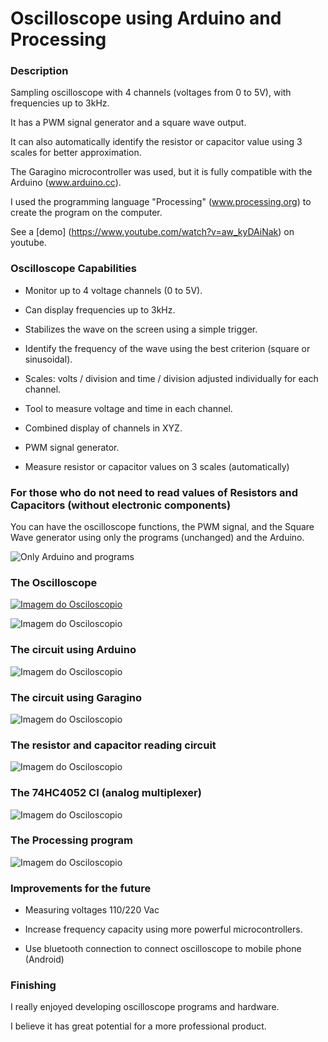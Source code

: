 # Oscilloscope using Arduino and Processing

### Description

Sampling oscilloscope with 4 channels (voltages from 0 to 5V), with frequencies up to 3kHz.

It has a PWM signal generator and a square wave output.

It can also automatically identify the resistor or capacitor value using 3 scales for better approximation.

The Garagino microcontroller was used, but it is fully compatible with the Arduino (www.arduino.cc).

I used the programming language "Processing" (www.processing.org) to create the program on the computer.

See a [demo] (https://www.youtube.com/watch?v=aw_kyDAiNak) on youtube.


### Oscilloscope Capabilities

- Monitor up to 4 voltage channels (0 to 5V).

- Can display frequencies up to 3kHz.

- Stabilizes the wave on the screen using a simple trigger.

- Identify the frequency of the wave using the best criterion (square or sinusoidal).

- Scales: volts / division and time / division adjusted individually for each channel.

- Tool to measure voltage and time in each channel.

- Combined display of channels in XYZ.

- PWM signal generator.

- Measure resistor or capacitor values on 3 scales (automatically)


### For those who do not need to read values of Resistors and Capacitors (without electronic components)

You can have the oscilloscope functions, the PWM signal, and the Square Wave generator using only the programs (unchanged) and the Arduino.

![Only Arduino and programs](./images/oscilloscope-pwm-squareWave-en.png )


### The Oscilloscope
       
[![Imagem do Osciloscopio](./images/0%20-%20osciloscopio.bmp)](https://www.youtube.com/watch?v=aw_kyDAiNak)

![Imagem do Osciloscopio](./images/rog-000005065.jpg)


### The circuit using Arduino
 
![Imagem do Osciloscopio](./images/oscilloscope-en.png )
 
### The circuit using Garagino
 
![Imagem do Osciloscopio](./images/4%20-%20garaginoscopio_bb.jpg )
 
 
### The resistor and capacitor reading circuit
 
![Imagem do Osciloscopio](./images/6%20-%20ler%20resistor%20e%20capacitor.jpg)

### The 74HC4052 CI (analog multiplexer)
 
![Imagem do Osciloscopio](./images/5%20-%20multiplex%20analogico%20hcf4052be%20-%20cd4052.jpg)

### The Processing program
 
![Imagem do Osciloscopio](./images/7%20-%20programa%20processing.jpg)

### Improvements for the future

- Measuring voltages 110/220 Vac

- Increase frequency capacity using more powerful microcontrollers.

- Use bluetooth connection to connect oscilloscope to mobile phone (Android)

### Finishing

I really enjoyed developing oscilloscope programs and hardware.

I believe it has great potential for a more professional product.

